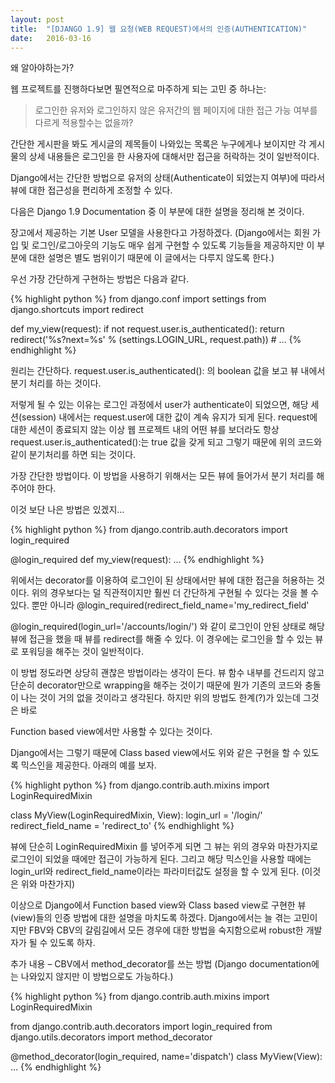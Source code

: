 ```yaml
---
layout: post
title:  "[DJANGO 1.9] 웹 요청(WEB REQUEST)에서의 인증(AUTHENTICATION)"
date:   2016-03-16
---
```


<p class="intro">
왜 알아야하는가?
</p>

웹 프로젝트를 진행하다보면 필연적으로 마주하게 되는 고민 중 하나는:

<blockquote>
로그인한 유저와 로그인하지 않은 유저간의 웹 페이지에 대한 접근 가능 여부를 다르게 적용할수는 없을까?
</blockquote>

간단한 게시판을 봐도 게시글의 제목들이 나와있는 목록은 누구에게나 보이지만 각 게시물의 상세 내용들은 로그인을 한 사용자에 대해서만 접근을 허락하는 것이 일반적이다.

Django에서는 간단한 방법으로 유저의 상태(Authenticate이 되었는지 여부)에 따라서 뷰에 대한 접근성을 편리하게 조정할 수 있다.

다음은 Django 1.9 Documentation 중 이 부분에 대한 설명을 정리해 본 것이다.

장고에서 제공하는 기본 User 모델을 사용한다고 가정하겠다. (Django에서는 회원 가입 및 로그인/로그아웃의 기능도 매우 쉽게 구현할 수 있도록 기능들을 제공하지만 이 부분에 대한 설명은 별도 범위이기 때문에 이 글에서는 다루지 않도록 한다.)

우선 가장 간단하게 구현하는 방법은 다음과 같다.

{% highlight python %}
from django.conf import settings
from django.shortcuts import redirect

def my_view(request):
    if not request.user.is_authenticated():
        return redirect('%s?next=%s' % (settings.LOGIN_URL, request.path))
    # ...
{% endhighlight %}

원리는 간단하다. request.user.is_authenticated(): 의 boolean 값을 보고 뷰 내에서 분기 처리를 하는 것이다.

저렇게 될 수 있는 이유는 로그인 과정에서 user가 authenticate이 되었으면, 해당 세션(session) 내에서는 request.user에 대한 값이 계속 유지가 되게 된다. request에 대한 세션이 종료되지 않는 이상 웹 프로젝트 내의 어떤 뷰를 보더라도 항상 request.user.is_authenticated():는 true 값을 갖게 되고 그렇기 때문에 위의 코드와 같이 분기처리를 하면 되는 것이다.

가장 간단한 방법이다. 이 방법을 사용하기 위해서는 모든 뷰에 들어가서 분기 처리를 해주어야 한다.

이것 보단 나은 방법은 있겠지…

{% highlight python %}
from django.contrib.auth.decorators import login_required

@login_required
def my_view(request):
    ...
{% endhighlight %}

위에서는 decorator를 이용하여 로그인이 된 상태에서만 뷰에 대한 접근을 허용하는 것이다. 위의 경우보다는 덜 직관적이지만 훨씬 더 간단하게 구현될 수 있다는 것을 볼 수 있다. 뿐만 아니라
@login_required(redirect_field_name='my_redirect_field'

@login_required(login_url='/accounts/login/')
와 같이 로그인이 안된 상태로 해당 뷰에 접근을 했을 때 뷰를 redirect를 해줄 수 있다. 이 경우에는 로그인을 할 수 있는 뷰로 포워딩을 해주는 것이 일반적이다.

이 방법 정도라면 상당히 괜찮은 방법이라는 생각이 든다. 뷰 함수 내부를 건드리지 않고 단순히 decorator만으로 wrapping을 해주는 것이기 때문에 뭔가 기존의 코드와 충돌이 나는 것이 거의 없을 것이라고 생각된다. 하지만 위의 방법도 한계(?)가 있는데 그것은 바로

Function based view에서만 사용할 수 있다는 것이다.

Django에서는 그렇기 때문에 Class based view에서도 위와 같은 구현을 할 수 있도록 믹스인을 제공한다. 아래의 예를 보자.

{% highlight python %}
from django.contrib.auth.mixins import LoginRequiredMixin

class MyView(LoginRequiredMixin, View):
    login_url = '/login/'
    redirect_field_name = 'redirect_to'
{% endhighlight %}

뷰에 단순히 LoginRequiredMixin 를 넣어주게 되면 그 뷰는 위의 경우와 마찬가지로 로그인이 되었을 때에만 접근이 가능하게 된다. 그리고 해당 믹스인을 사용할 때에는 login_url와 redirect_field_name이라는 파라미터값도 설정을 할 수 있게 된다. (이것은 위와 마찬가지)

이상으로 Django에서 Function based view와 Class based view로 구현한 뷰(view)들의 인증 방법에 대한 설명을 마치도록 하겠다. Django에서는 늘 겪는 고민이지만 FBV와 CBV의 갈림길에서 모든 경우에 대한 방법을 숙지함으로써 robust한 개발자가 될 수 있도록 하자.

추가 내용 – CBV에서 method_decorator를 쓰는 방법 (Django documentation에는 나와있지 않지만 이 방법으로도 가능하다.)


{% highlight python %}
from django.contrib.auth.mixins import LoginRequiredMixin

from django.contrib.auth.decorators import login_required
from django.utils.decorators import method_decorator

@method_decorator(login_required, name='dispatch')
class MyView(View):
  ...
{% endhighlight %}
